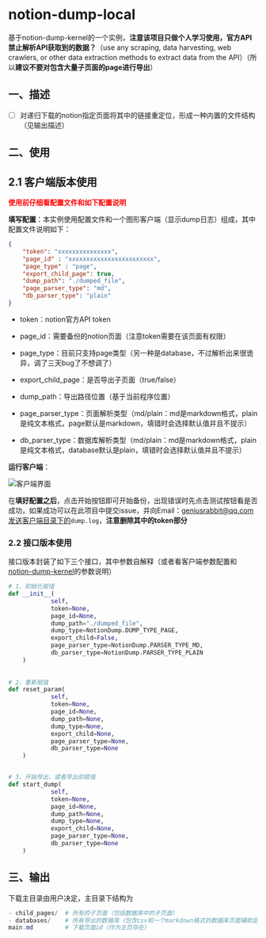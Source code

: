 # notion-dump-local

基于notion-dump-kernel的一个实例，**注意该项目只做个人学习使用，官方API禁止解析API获取到的数据？**（use any scraping, data harvesting, web crawlers, or other data extraction methods to extract data from the API）（所以**建议不要对包含大量子页面的page进行导出**）

## 一、描述

- [ ] 对递归下载的notion指定页面将其中的链接重定位，形成一种内置的文件结构（见输出描述）

## 二、使用

## 2.1 客户端版本使用

<font color=red>**使用前仔细看配置文件和如下配置说明**</font>

**填写配置**：本实例使用配置文件和一个图形客户端（显示dump日志）组成，其中配置文件说明如下：

```json
{
    "token": "xxxxxxxxxxxxxxx",
    "page_id" : "xxxxxxxxxxxxxxxxxxxxxxxx",
    "page_type" : "page",
    "export_child_page": true,
    "dump_path": "./dumped_file",
    "page_parser_type": "md",
    "db_parser_type": "plain"
}
```

-   token：notion官方API token
-   page_id：需要备份的notion页面（注意token需要在该页面有权限）
-   page_type：目前只支持page类型（另一种是database，不过解析出来很诡异，调了三天bug了不想调了）
-   export_child_page：是否导出子页面（true/false）

- dump_path：导出路径位置（基于当前程序位置）
- page_parser_type：页面解析类型（md/plain：md是markdown格式，plain是纯文本格式，page默认是markdown，填错时会选择默认值并且不提示）
- db_parser_type：数据库解析类型（md/plain：md是markdown格式，plain是纯文本格式，database默认是plain，填错时会选择默认值并且不提示）

**运行客户端**：

![客户端界面](https://github.com/delta1037/notion-dump-local/blob/main/img/client-img.jpg)

在**填好配置之后**，点击开始按钮即可开始备份，出现错误时先点击测试按钮看是否成功，如果成功可以在此项目中提交issue，并向Email：geniusrabbit@qq.com发送客户端目录下的`dump.log`，**注意删除其中的token部分**



### 2.2 接口版本使用

接口版本封装了如下三个接口，其中参数自解释（或者看客户端参数配置和[notion-dump-kernel](https://github.com/delta1037/notion-dump-kernel)的参数说明）

```python 
# 1、初始化赋值
def __init__(
            self,
            token=None,
            page_id=None,
            dump_path="./dumped_file",
            dump_type=NotionDump.DUMP_TYPE_PAGE,
            export_child=False,
            page_parser_type=NotionDump.PARSER_TYPE_MD,
            db_parser_type=NotionDump.PARSER_TYPE_PLAIN
    )
   
   
# 2、重新赋值
def reset_param(
            self,
            token=None,
            page_id=None,
            dump_path=None,
            dump_type=None,
            export_child=None,
            page_parser_type=None,
            db_parser_type=None
    )


# 3、开始导出，或者导出前赋值
def start_dump(
            self,
            token=None,
            page_id=None,
            dump_path=None,
            dump_type=None,
            export_child=None,
            page_parser_type=None,
            db_parser_type=None
    )
```

## 三、输出

下载主目录由用户决定，主目录下结构为
```powershell
- child_pages/  # 所有的子页面（包括数据库中的子页面）
- databases/    # 所有导出的数据库（包含csv和一个markdown格式的数据库页面辅助定位文件）
main.md         # 下载页面id（作为主页存在）
```

